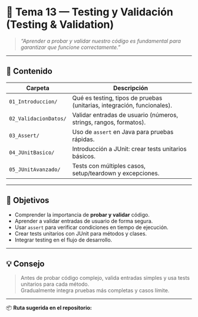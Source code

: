 # 🧪 Tema 13 — Testing y Validación (Testing & Validation)

> _“Aprender a probar y validar nuestro código es fundamental para garantizar que funcione correctamente.”_

---

## 🧠 Contenido

| Carpeta | Descripción |
|----------|--------------|
| `01_Introduccion/` | Qué es testing, tipos de pruebas (unitarias, integración, funcionales). |
| `02_ValidacionDatos/` | Validar entradas de usuario (números, strings, rangos, formatos). |
| `03_Assert/` | Uso de `assert` en Java para pruebas rápidas. |
| `04_JUnitBasico/` | Introducción a JUnit: crear tests unitarios básicos. |
| `05_JUnitAvanzado/` | Tests con múltiples casos, setup/teardown y excepciones. |

---

## 🎯 Objetivos

- Comprender la importancia de **probar y validar** código.  
- Aprender a validar entradas de usuario de forma segura.  
- Usar `assert` para verificar condiciones en tiempo de ejecución.  
- Crear tests unitarios con JUnit para métodos y clases.  
- Integrar testing en el flujo de desarrollo.

---

## 💡 Consejo

> Antes de probar código complejo, valida entradas simples y usa tests unitarios para cada método.  
> Gradualmente integra pruebas más completas y casos límite.

---

📦 **Ruta sugerida en el repositorio:**  
